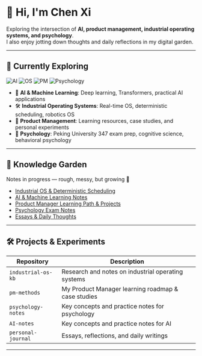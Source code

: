 

# 👋 Hi, I'm Chen Xi  

Exploring the intersection of **AI, product management, industrial operating systems, and psychology**.  
I also enjoy jotting down thoughts and daily reflections in my digital garden.  

---

## 🌱 Currently Exploring
![AI](https://img.shields.io/badge/-AI%20Learning-blue?logo=openai&logoColor=white)
![OS](https://img.shields.io/badge/-Industrial%20OS-orange?logo=linux&logoColor=white)
![PM](https://img.shields.io/badge/-Product%20Management-green?logo=notion&logoColor=white)
![Psychology](https://img.shields.io/badge/-Psychology-purple?logo=bookstack&logoColor=white)

- 🤖 **AI & Machine Learning**: Deep learning, Transformers, practical AI applications  
- 🛠️ **Industrial Operating Systems**: Real-time OS, deterministic scheduling, robotics OS  
- 📝 **Product Management**: Learning resources, case studies, and personal experiments  
- 🧠 **Psychology**: Peking University 347 exam prep, cognitive science, behavioral psychology  

---

## 🌿 Knowledge Garden
Notes in progress — rough, messy, but growing 🌱  

- [Industrial OS & Deterministic Scheduling](#)  
- [AI & Machine Learning Notes](#)  
- [Product Manager Learning Path & Projects](#)  
- [Psychology Exam Notes](#)  
- [Essays & Daily Thoughts](#)  


---

## 🛠️ Projects & Experiments
| Repository | Description |
|------------|-------------|
| `industrial-os-kb` | Research and notes on industrial operating systems |
| `pm-methods` | My Product Manager learning roadmap & case studies |
| `psychology-notes` | Key concepts and practice notes for psychology |
| `AI-notes` |Key concepts and practice notes for AI  |
| `personal-journal` | Essays, reflections, and daily writings |

---


